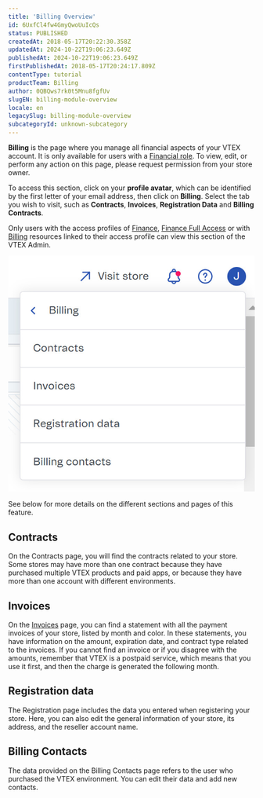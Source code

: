 ```yaml
---
title: 'Billing Overview'
id: 6UxfCl4fw4GmyQwoUuIcQs
status: PUBLISHED
createdAt: 2018-05-17T20:22:30.358Z
updatedAt: 2024-10-22T19:06:23.649Z
publishedAt: 2024-10-22T19:06:23.649Z
firstPublishedAt: 2018-05-17T20:24:17.809Z
contentType: tutorial
productTeam: Billing
author: 0QBQws7rk0t5Mnu8fgfUv
slugEN: billing-module-overview
locale: en
legacySlug: billing-module-overview
subcategoryId: unknown-subcategory
---
```


**Billing** is the page where you manage all financial aspects of your VTEX account. It is only available for users with a [Financial role](/en/tutorial/roles--7HKK5Uau2H6wxE1rH5oRbc). To view, edit, or perform any action on this page, please request permission from your store owner. 

To access this section, click on your **profile avatar**, which can be identified by the first letter of your email address, then click on **Billing**. Select the tab you wish to visit, such as  __Contracts__, __Invoices__, __Registration Data__ and __Billing Contracts__.

<div class="alert alert-info">        
Only users with the access profiles of <a href="https://help.vtex.com/en/tutorial/predefined-roles--jGDurZKJHvHJS13LnO7Dy#finance">Finance</a>, <a href="https://help.vtex.com/en/tutorial/predefined-roles--jGDurZKJHvHJS13LnO7Dy#finance-full-access">Finance Full Access</a> or with <a href="https://help.vtex.com/es/tutorial/recursos-do-license-manager-billing--13qKy6rwf9chc8ta90rDcy">Billing</a> resources linked to their access profile can view this section of the VTEX Admin.
  </div>     

![Admin v4 Faturas menu EN](https://raw.githubusercontent.com/vtexdocs/help-center-content/refs/heads/main/docs/en/tutorials/Untitled%20category/Untitled%20subcategory/billing-module-overview_1.jpg)

See below for more details on the different sections and pages of this feature.

## Contracts
On the Contracts page, you will find the contracts related to your store. Some stores may have more than one contract because they have purchased multiple VTEX products and paid apps, or because they have more than one account with different environments.

## Invoices
On the [Invoices](/en/tutorial/visao-geral-do-modulo-faturas--6UxfCl4fw4GmyQwoUuIcQs#invoices) page, you can find a statement with all the payment invoices of your store, listed by month and color. In these statements, you have information on the amount, expiration date, and contract type related to the invoices. If you cannot find an invoice or if you disagree with the amounts, remember that VTEX is a postpaid service,  which means that you use it first, and then the charge is generated the following month.

## Registration data
The Registration page includes the data you  entered when registering your store. Here, you can also edit  the general information of your store, its address, and the reseller account name.

## Billing Contacts
The data provided on the Billing Contacts page refers to the user who purchased the VTEX environment. You can edit their data and add new contacts.

